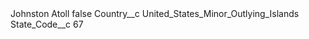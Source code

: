 <?xml version="1.0" encoding="UTF-8"?>
<CustomMetadata xmlns="http://soap.sforce.com/2006/04/metadata" xmlns:xsi="http://www.w3.org/2001/XMLSchema-instance" xmlns:xsd="http://www.w3.org/2001/XMLSchema">
    <label>Johnston Atoll</label>
    <protected>false</protected>
    <values>
        <field>Country__c</field>
        <value xsi:type="xsd:string">United_States_Minor_Outlying_Islands</value>
    </values>
    <values>
        <field>State_Code__c</field>
        <value xsi:type="xsd:string">67</value>
    </values>
</CustomMetadata>
